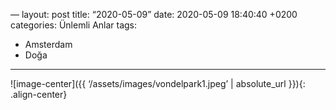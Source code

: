 —
layout: post
title:  “2020-05-09”
date:   2020-05-09 18:40:40 +0200
categories: Ünlemli Anlar
tags:
  - Amsterdam
  - Doğa
 ---


![image-center]({{ ‘/assets/images/vondelpark1.jpeg’ | absolute_url }}){: .align-center}


